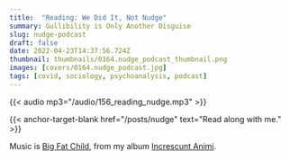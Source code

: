 ```yaml
---
title:  "Reading: We Did It, Not Nudge"
summary: Gullibility is Only Another Disguise
slug: nudge-podcast
draft: false
date: 2022-04-23T14:37:56.724Z
thumbnail: thumbnails/0164.nudge_podcast_thumbnail.png
images: [covers/0164.nudge_podcast.jpg]
tags: [covid, sociology, psychoanalysis, podcast]
---
```


{{< audio mp3="/audio/156_reading_nudge.mp3" >}}

{{< anchor-target-blank href="/posts/nudge" text="Read along with me." >}}

Music is [Big Fat Child][bfc], from my album [Increscunt Animi][ia].

[bfc]: https://music.youtube.com/watch?v=LKhK-POOocg&list=OLAK5uy_lgihCsjcUJtC22xceqsb1TDcfNKX-OQUI

[ia]: https://distrokid.com/hyperfollow/bartholomy/increscunt-animi
